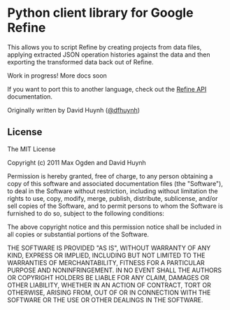 # Python client library for Google Refine

This allows you to script Refine by creating projects from data files, applying extracted JSON operation histories against the data and then exporting the transformed data back out of Refine.

Work in progress! More docs soon

If you want to port this to another language, check out the [Refine API](https://github.com/maxogden/refine-python/wiki/Refine-API) documentation.

Originally written by David Huynh ([@dfhuynh](http://twitter.com/dfhuynh))

## License

The MIT License

Copyright (c) 2011 Max Ogden and David Huynh

Permission is hereby granted, free of charge, to any person obtaining a copy
of this software and associated documentation files (the "Software"), to deal
in the Software without restriction, including without limitation the rights
to use, copy, modify, merge, publish, distribute, sublicense, and/or sell
copies of the Software, and to permit persons to whom the Software is
furnished to do so, subject to the following conditions:

The above copyright notice and this permission notice shall be included in
all copies or substantial portions of the Software.

THE SOFTWARE IS PROVIDED "AS IS", WITHOUT WARRANTY OF ANY KIND, EXPRESS OR
IMPLIED, INCLUDING BUT NOT LIMITED TO THE WARRANTIES OF MERCHANTABILITY,
FITNESS FOR A PARTICULAR PURPOSE AND NONINFRINGEMENT. IN NO EVENT SHALL THE
AUTHORS OR COPYRIGHT HOLDERS BE LIABLE FOR ANY CLAIM, DAMAGES OR OTHER
LIABILITY, WHETHER IN AN ACTION OF CONTRACT, TORT OR OTHERWISE, ARISING FROM,
OUT OF OR IN CONNECTION WITH THE SOFTWARE OR THE USE OR OTHER DEALINGS IN
THE SOFTWARE.